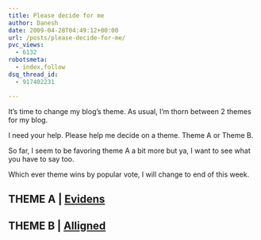 ```yaml
---
title: Please decide for me
author: Danesh
date: 2009-04-28T04:49:12+00:00
url: /posts/please-decide-for-me/
pvc_views:
  - 6132
robotsmeta:
  - index,follow
dsq_thread_id:
  - 917402231

---
```

It&#8217;s time to change my blog&#8217;s theme. As usual, I&#8217;m thorn between 2 themes for my blog.

I need your help. Please help me decide on a theme. Theme A or Theme B.

So far, I seem to be favoring theme A a bit more but ya, I want to see what you have to say too.

Which ever theme wins by popular vote, I will change to end of this week.

## THEME A | [Evidens][1]

## THEME B | [Alligned][2]

##

 [1]: http://designdisease.com/blog/evidens-wordpress-theme-release/
 [2]: http://www.wppro.org/2009/01/10/aligned-theme-for-wordpress/